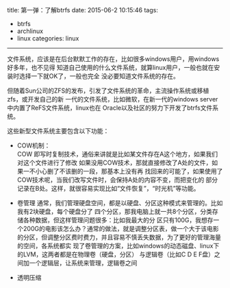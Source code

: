 title: 第一弹：了解btrfs
date: 2015-06-2 10:15:46
tags: 
- btrfs
- archlinux
- linux
categories: linux
---
文件系统，应该是在后台默默工作的存在，比如很多windows用户，用windows好多年，也不见得
知道自己使用的什么文件系统，就算linux用户，一般也就在安装时选择一下就OK了，一般也完全
没必要知道文件系统的存在。

但随着Sun公司的ZFS的发布，引发了文件系统的革命，主流操作系统或移植zfs，或开发自己的新
一代的文件系统，比如微软，在新一代的windows server中内置了ReFS文件系统，linux也在
Oracle以及社区的努力下开发了btrfs文件系统。

这些新型文件系统主要包含以下功能：
- COW机制：  
COW 即写时复制技术，通俗来讲就是比如某文件存在A这个地方，如果我们对这个文件进行了修改
如果没用COW技术，那就直接修改了A处的文件，如果一不小心删了不该删的一段，那基本上没有再
找回来的可能了，如果使用了COW技术呢，当我们改写文件时，会保持A处的内容不变，而把变化的
部分记录在B处。这样，就很容易实现比如“文件恢复”，“时光机”等功能。
- 卷管理
通常，我们管理硬盘空间，都是以硬盘、分区这种模式来管理的。比如我有2块硬盘，每个硬盘分了
四个分区，那我电脑上就一共8个分区，分类存储各种数据，但这样管理问题很多：比如我最大的分
区只有100G，我想存一个200G的电影该怎么办？通常的做法，就是调整分区表，做一个大于该电影
的分区，但调整分区费时费力，并且容易不慎丢失数据，为了更好的管理海量的空间，各系统都实
现了卷管理的方案，比如windows的动态磁盘、linux下的LVM，这两者都是在物理卷（硬盘，分区）
与逻辑卷（比如C D E F盘）之间加一个逻辑层，让系统来管理，逻辑卷之间

- 透明压缩

